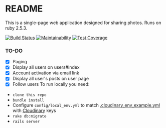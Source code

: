 # README

This is a single-page web application designed for sharing photos.
Runs on ruby 2.5.3.

[![Build Status](https://travis-ci.org/d3mash/photofeedApp.svg?branch=master)](https://travis-ci.org/d3mash/photofeedApp) 
[![Maintainability](https://api.codeclimate.com/v1/badges/9c375803480dc8a5800f/maintainability)](https://codeclimate.com/github/d3mash/photofeedApp/maintainability)
[![Test Coverage](https://api.codeclimate.com/v1/badges/9c375803480dc8a5800f/test_coverage)](https://codeclimate.com/github/d3mash/photofeedApp/test_coverage)
### TO-DO
- [x] Paging 
- [x] Display all users on users#index
- [x] Account activation via email link
- [x] Display all user's posts on user page
- [x] Follow users
To run locally you need: 
* `clone this repo`
* `bundle install`
* Configure `config/local_env.yml` to match [.cloudinary_env_example.yml]([.cloudinary_env_example.yml]) with [Cloudinary](https://cloudinary.com/) keys
* `rake db:migrate`
* `rails server`
